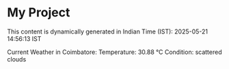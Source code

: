 # My Project

This content is dynamically generated in Indian Time (IST): 2025-05-21 14:56:13 IST


Current Weather in Coimbatore:
Temperature: 30.88 °C
Condition: scattered clouds
